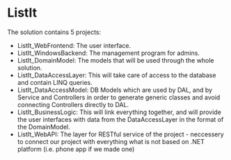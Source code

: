 # ListIt

The solution contains 5 projects:
 - ListIt_WebFrontend: The user interface.
 - ListIt_WindowsBackend: The management program for admins.
 - ListIt_DomainModel: The models that will be used through the whole solution.
 - ListIt_DataAccessLayer: This will take care of access to the database and contain LINQ queries.
 - ListIt_DataAccessModel: DB Models which are used by DAL, and by Service and Controllers in order to generate generic classes and avoid connecting Controllers directly to DAL.
 - ListIt_BusinessLogic: This will link everything together, and will provide the user interfaces with data from the DataAccessLayer in the format of the DomainModel.
 - ListIt_WebAPI: The layer for RESTful service of the project - neccessery to connect our project with everything what is not based on .NET platform (i.e. phone app if we made one)